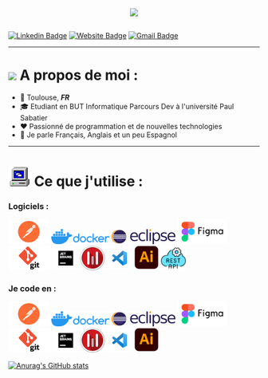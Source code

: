 
<h1 align="center">
  <a href="https://git.io/typing-svg">
    <img src="https://readme-typing-svg.herokuapp.com/?lines=Hello+World&center=true&size=30">
  </a>
</h1>

###  
[![Linkedin Badge](https://img.shields.io/badge/-LinkedIn-blue?style=flat&logo=Linkedin&logoColor=white&link=https://www.linkedin.com/in/jlim/)](https://www.linkedin.com/in/jgouagout/)
[![Website Badge](https://img.shields.io/badge/-COMMING_SOON-588157?style=flat&logo=Google-Chrome&logoColor=white)](https://www.youtube.com/watch?v=dQw4w9WgXcQ)
[![Gmail Badge](https://img.shields.io/badge/-Gmail-c14438?style=flat&logo=Gmail&logoColor=white&)](mailto:joriangouagout1@gmail.com)
***
# <img src="https://github.com/TheDudeThatCode/TheDudeThatCode/blob/master/Assets/Developer.gif" width="45" /> A propos de moi :

- 📍 Toulouse, **_FR_**   
- 🎓 Etudiant en BUT Informatique Parcours Dev à l'université Paul Sabatier  
- ❤️ Passionné de programmation et de nouvelles technologies
- 📘 Je parle Français, Anglais et un peu Espagnol  

***

# <img src="https://github.com/TheDudeThatCode/TheDudeThatCode/blob/master/Assets/PC.gif" width="45" /> Ce que j'utilise :

### Logiciels :
<div>
<img title="Postman" height="50" src="./assets/postman.png" >
<img title="Docker" height="30" src="./assets/docker.png" >
<img title="Eclipse" height="30" src="./assets/eclipse.png" >
<img title="Figma" height="50" src="./assets/figma.png" >
<img title="Git" height="50" src="./assets/git.png" >
<img title="JetBrain" height="50" src="./assets/jetbrain.png" >
<img title="Modelio" height="50" src="./assets/modelio.png" >
<img title="VSCode" height="50" src="./assets/vscode.png" >
<img title="Illustator" height="50" src="./assets/illustrator.png" >
<img title="REST Api" height="50" src="./assets/rest.png" >
</div>


### Je code en :
<div>
<img title="Postman" height="50" src="./assets/postman.png" >
<img title="Docker" height="30" src="./assets/docker.png" >
<img title="Eclipse" height="30" src="./assets/eclipse.png" >
<img title="Figma" height="50" src="./assets/figma.png" >
<img title="Git" height="50" src="./assets/git.png" >
<img title="JetBrain" height="50" src="./assets/jetbrain.png" >
<img title="Modelio" height="50" src="./assets/modelio.png" >
<img title="VSCode" height="50" src="./assets/vscode.png" >
<img title="Illustator" height="50" src="./assets/illustrator.png" >
</div>


[![Anurag's GitHub stats](https://github-readme-stats.vercel.app/api?username=JorianG)](https://github.com/anuraghazra/github-readme-stats)
